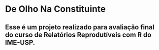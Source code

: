 # De Olho Na Constituinte
## Esse é um projeto realizado para avaliação final do curso de Relatórios Reprodutíveis com R do IME-USP.
